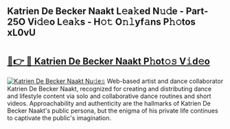 ## Katrien De Becker Naakt L𝚎a𝚔ed N𝚞𝚍e - Part-25O Vi𝚍𝚎o L𝚎a𝚔s - H𝚘𝚝 O𝚗𝚕yf𝚊ns P𝚑𝚘tos xL0vU

# <h2><a href="http://kfb75t.oniu.top/?m=Katrien+De+Becker+Naakt">🔗👉 🔴 Katrien De Becker Naakt P𝚑ot𝚘𝚜 V𝚒d𝚎o</a></h2>

[![Katrien De Becker Naakt Nu𝚍e𝚜](https://i.imgur.com/0qMVB7G.gif)](http://kfb75t.oniu.top/?m=Katrien+De+Becker+Naakt)
Web-based artist and dance collaborator Katrien De Becker Naakt, recognized for creating and distributing dance and lifestyle content via solo and collaborative dance routines and short videos. Approachability and authenticity are the hallmarks of Katrien De Becker Naakt's public persona, but the enigma of his private life continues to captivate the public's imagination.  
